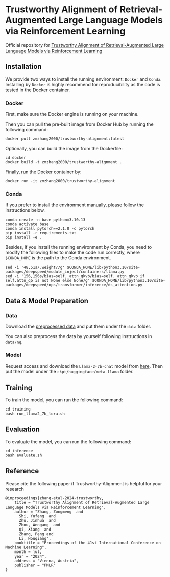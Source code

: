 # Trustworthy Alignment of Retrieval-Augmented Large Language Models via Reinforcement Learning

Official repository for [Trustworthy Alignment of Retrieval-Augmented Large Language Models via Reinforcement Learning](https://openreview.net/forum?id=XwnABAdH5y)

## Installation

We provide two ways to install the running environment: `Docker` and `Conda`. Installing by `Docker` is highly recommend for reproducibility as the code is tested in the Docker container.

### Docker
First, make sure the Docker engine is running on your machine.

Then you can pull the pre-built image from Docker Hub by running the following command:
```shell
docker pull zmzhang2000/trustworthy-alignment:latest
```
Optionally, you can build the image from the Dockerfile:
```shell
cd docker
docker build -t zmzhang2000/trustworthy-alignment .
```

Finally, run the Docker container by:
```shell
docker run -it zmzhang2000/trustworthy-alignment
```

### Conda
If you prefer to install the environment manually, please follow the instructions below.
```shell
conda create -n base python=3.10.13 
conda activate base
conda install pytorch==2.1.0 -c pytorch
pip install -r requirements.txt
pip install -e .
```

Besides, if you install the running environment by Conda, you need to modify the following files to make the code run correctly, where `$CONDA_HOME` is the path to the Conda environment.
```shell
sed -i '48,51s/.weight//g' $CONDA_HOME/lib/python3.10/site-packages/deepspeed/module_inject/containers/llama.py
sed -i '156,156s/bias=self._attn_qkvb/bias=self._attn_qkvb if self.attn_qb is not None else None/g' $CONDA_HOME/lib/python3.10/site-packages/deepspeed/ops/transformer/inference/ds_attention.py
```

## Data & Model Preparation

### Data

Download the [preprocessed data](https://drive.google.com/drive/folders/1b86HdJLuaz2mJoZkJARmkCs_m7rIImCj?usp=sharing) and put them under the `data` folder.

You can also preprocess the data by yourself following instructions in `data/nq`.

### Model

Request access and download the `Llama-2-7b-chat` model from [here](https://llama.meta.com/llama2/). Then put the model under the `ckpt/huggingface/meta-llama` folder.

## Training
To train the model, you can run the following command:
```shell
cd training
bash run_llama2_7b_lora.sh
```

## Evaluation

To evaluate the model, you can run the following command:
```shell
cd inference
bash evaluate.sh
```

## Reference
Please cite the following paper if Trustworthy-Alignment is helpful for your research
```
@inproceedings{zhang-etal-2024-trustworthy,
    title = "Trustworthy Alignment of Retrieval-Augmented Large Language Models via Reinforcement Learning",
    author = "Zhang, Zongmeng  and
      Shi, Yufeng  and
      Zhu, Jinhua  and
      Zhou, Wengang  and
      Qi, Xiang  and
      Zhang, Peng and
      Li, Houqiang",
    booktitle = "Proceedings of the 41st International Conference on Machine Learning",
    month = jul,
    year = "2024",
    address = "Vienna, Austria",
    publisher = "PMLR"
}
```